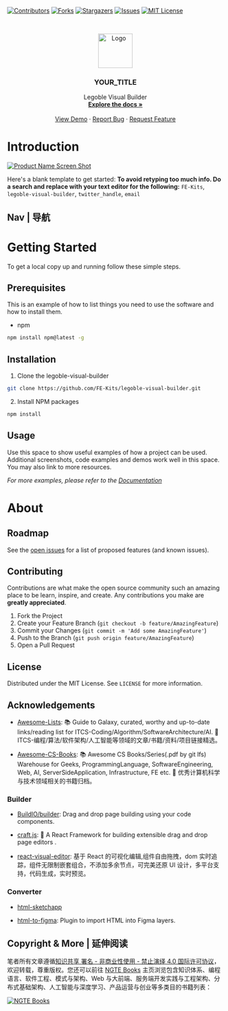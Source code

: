 [![Contributors][contributors-shield]][contributors-url]
[![Forks][forks-shield]][forks-url]
[![Stargazers][stars-shield]][stars-url]
[![Issues][issues-shield]][issues-url]
[![MIT License][license-shield]][license-url]

<!-- PROJECT LOGO -->
<br />
<p align="center">
  <a href="https://github.com/FE-Kits/legoble-visual-builder">
    <img src="https://s2.ax1x.com/2020/01/06/lr21MT.png" alt="Logo" width="80" height="80">
  </a>

  <h3 align="center">YOUR_TITLE</h3>

  <p align="center">
    Legoble Visual Builder
    <br />
    <a href="https://github.com/FE-Kits/legoble-visual-builder"><strong>Explore the docs »</strong></a>
    <br />
    <br />
    <a href="https://github.com/FE-Kits/legoble-visual-builder">View Demo</a>
    ·
    <a href="https://github.com/FE-Kits/legoble-visual-builder/issues">Report Bug</a>
    ·
    <a href="https://github.com/FE-Kits/legoble-visual-builder/issues">Request Feature</a>
  </p>
</p>

<!-- ABOUT THE PROJECT -->

# Introduction

[![Product Name Screen Shot](https://s2.ax1x.com/2020/01/06/lr2YdJ.md.png)](https://example.com)

Here's a blank template to get started:
**To avoid retyping too much info. Do a search and replace with your text editor for the following:**
`FE-Kits`, `legoble-visual-builder`, `twitter_handle`, `email`

## Nav | 导航

# Getting Started

To get a local copy up and running follow these simple steps.

## Prerequisites

This is an example of how to list things you need to use the software and how to install them.

- npm

```sh
npm install npm@latest -g
```

## Installation

1. Clone the legoble-visual-builder

```sh
git clone https://github.com/FE-Kits/legoble-visual-builder.git
```

2. Install NPM packages

```sh
npm install
```

<!-- USAGE EXAMPLES -->

## Usage

Use this space to show useful examples of how a project can be used. Additional screenshots, code examples and demos work well in this space. You may also link to more resources.

_For more examples, please refer to the [Documentation](https://example.com)_

# About

<!-- ROADMAP -->

## Roadmap

See the [open issues](https://github.com/FE-Kits/legoble-visual-builder/issues) for a list of proposed features (and known issues).

<!-- CONTRIBUTING -->

## Contributing

Contributions are what make the open source community such an amazing place to be learn, inspire, and create. Any contributions you make are **greatly appreciated**.

1. Fork the Project
2. Create your Feature Branch (`git checkout -b feature/AmazingFeature`)
3. Commit your Changes (`git commit -m 'Add some AmazingFeature'`)
4. Push to the Branch (`git push origin feature/AmazingFeature`)
5. Open a Pull Request

<!-- LICENSE -->

## License

Distributed under the MIT License. See `LICENSE` for more information.

<!-- ACKNOWLEDGEMENTS -->

## Acknowledgements

- [Awesome-Lists](https://github.com/wx-chevalier/Awesome-Lists): 📚 Guide to Galaxy, curated, worthy and up-to-date links/reading list for ITCS-Coding/Algorithm/SoftwareArchitecture/AI. 💫 ITCS-编程/算法/软件架构/人工智能等领域的文章/书籍/资料/项目链接精选。

- [Awesome-CS-Books](https://github.com/wx-chevalier/Awesome-CS-Books): :books: Awesome CS Books/Series(.pdf by git lfs) Warehouse for Geeks, ProgrammingLanguage, SoftwareEngineering, Web, AI, ServerSideApplication, Infrastructure, FE etc. :dizzy: 优秀计算机科学与技术领域相关的书籍归档。

### Builder

- [BuildIO/builder](https://github.com/BuilderIO/builder): Drag and drop page building using your code components.

- [craft.js](https://github.com/prevwong/craft.js): 🚀 A React Framework for building extensible drag and drop page editors .

- [react-visual-editor](https://github.com/anye931123/react-visual-editor): 基于 React 的可视化编辑,组件自由拖拽，dom 实时追踪，组件无限制嵌套组合，不添加多余节点，可完美还原 UI 设计，多平台支持，代码生成，实时预览。

### Converter

- [html-sketchapp](https://github.com/html-sketchapp/html-sketchapp)

- [html-to-figma](https://github.com/BuilderIO/html-to-figma): Plugin to import HTML into Figma layers.

## Copyright & More | 延伸阅读

笔者所有文章遵循[知识共享 署名 - 非商业性使用 - 禁止演绎 4.0 国际许可协议](https://creativecommons.org/licenses/by-nc-nd/4.0/deed.zh)，欢迎转载，尊重版权。您还可以前往 [NGTE Books](https://ng-tech.icu/books/) 主页浏览包含知识体系、编程语言、软件工程、模式与架构、Web 与大前端、服务端开发实践与工程架构、分布式基础架构、人工智能与深度学习、产品运营与创业等多类目的书籍列表：

[![NGTE Books](https://s2.ax1x.com/2020/01/18/19uXtI.png)](https://ng-tech.icu/books/)

<!-- MARKDOWN LINKS & IMAGES -->
<!-- https://www.markdownguide.org/basic-syntax/#reference-style-links -->

[contributors-shield]: https://img.shields.io/github/contributors/FE-Kits/legoble-visual-builder.svg?style=flat-square
[contributors-url]: https://github.com/FE-Kits/legoble-visual-builder/graphs/contributors
[forks-shield]: https://img.shields.io/github/forks/FE-Kits/legoble-visual-builder.svg?style=flat-square
[forks-url]: https://github.com/FE-Kits/legoble-visual-builder/network/members
[stars-shield]: https://img.shields.io/github/stars/FE-Kits/legoble-visual-builder.svg?style=flat-square
[stars-url]: https://github.com/FE-Kits/legoble-visual-builder/stargazers
[issues-shield]: https://img.shields.io/github/issues/FE-Kits/legoble-visual-builder.svg?style=flat-square
[issues-url]: https://github.com/FE-Kits/legoble-visual-builder/issues
[license-shield]: https://img.shields.io/github/license/FE-Kits/legoble-visual-builder.svg?style=flat-square
[license-url]: https://github.com/FE-Kits/legoble-visual-builder/blob/master/LICENSE.txt
